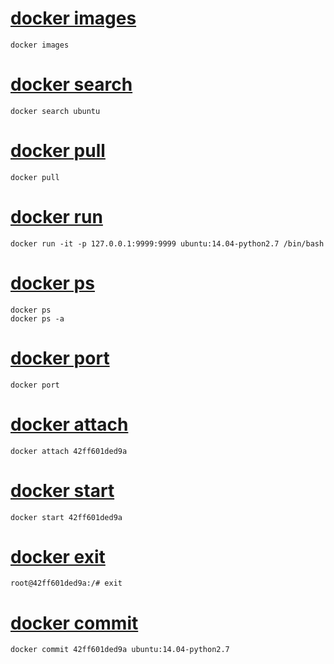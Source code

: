 # [docker images](01_docker_images.md)
```
docker images
```

# [docker search](02_docker_search.md)
```
docker search ubuntu
```

# [docker pull](03_docker_pull.md)
```
docker pull
```

# [docker run](04_docker_run.md)
```
docker run -it -p 127.0.0.1:9999:9999 ubuntu:14.04-python2.7 /bin/bash
```

# [docker ps](05_docker_ps.md)
```
docker ps
docker ps -a
```

# [docker port](06_docker_port.md)
```
docker port
```

# [docker attach](07_docker_attach.md)
```
docker attach 42ff601ded9a
```

# [docker start](08_docker_start.md)
```
docker start 42ff601ded9a
```

# [docker exit](09_docker_exit.md)
```
root@42ff601ded9a:/# exit
```

# [docker commit](10_docker_commit.md)
```
docker commit 42ff601ded9a ubuntu:14.04-python2.7
```
